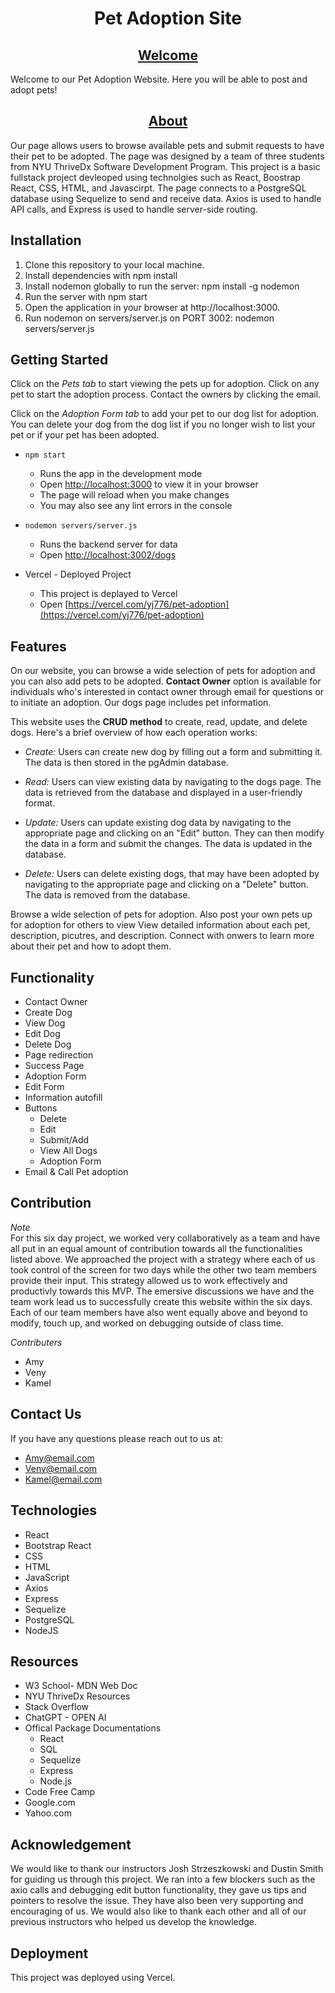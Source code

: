 
<b><h1 align="center">Pet Adoption Site</h1></b>

<u><b><h2 align="center">Welcome</h2></b></u>


Welcome to our Pet Adoption Website. Here you will be able to post and adopt pets! 


<u><b><h2 align="center">About</h2></b></u>
Our page allows users to browse available pets and submit requests to have their pet to be adopted. The page was designed by a team of three students from NYU ThriveDx Software Development Program. This project is a basic fullstack project devleoped using technolgies such as React, Boostrap React, CSS, HTML, and Javascirpt. The page connects to a PostgreSQL database using Sequelize to send and receive data. Axios is used to handle API calls, and Express is used to handle server-side routing.


## Installation
1. Clone this repository to your local machine.
2. Install dependencies with npm install
3. Install nodemon globally to run the server: npm install -g nodemon
3. Run the server with npm start
4. Open the application in your browser at http://localhost:3000.
5. Run nodemon on servers/server.js on PORT 3002: nodemon servers/server.js

## Getting Started

Click on the _Pets tab_ to start viewing the pets up for adoption. Click on any pet to start the adoption process. Contact the owners by clicking the email.

Click on the _Adoption Form tab_ to add your pet to our dog list for adoption. You can delete your dog from the dog list if you no longer wish to list your pet or if your pet has been adopted.

* `npm start`
  * Runs the app in the development mode
  * Open [http://localhost:3000](http://localhost:3000) to view it in your browser
  * The page will reload when you make changes
  * You may also see any lint errors in the console
* `nodemon servers/server.js`
  * Runs the backend server for data
  * Open [http://localhost:3002/dogs](http://localhost:3002/dogs)

* Vercel - Deployed Project
  * This project is deplayed to Vercel
  * Open [https://vercel.com/yj776/pet-adoption](https://vercel.com/yj776/pet-adoption)


## Features 

On our website, you can browse a wide selection of pets for adoption and you can also add pets to be adopted. **Contact Owner** option is available for individuals who's interested in contact owner through email for questions or to initiate an adoption. Our dogs page includes pet information. 

This website uses the **CRUD method** to create, read, update, and delete dogs. Here's a brief overview of how each operation works:

- _Create:_ Users can create new dog by filling out a form and submitting it. The data is then stored in the  pgAdmin database.

- _Read:_ Users can view existing data by navigating to the dogs page. The data is retrieved from the database and displayed in a user-friendly format.

- _Update:_ Users can update existing dog data by navigating to the appropriate page and clicking on an "Edit" button. They can then modify the data in a form and submit the changes. The data is updated in the database.

- _Delete:_ Users can delete existing dogs, that may have been adopted by navigating to the appropriate page and clicking on a "Delete" button. The data is removed from the database.


Browse a wide selection of pets for adoption.
Also post your own pets up for adoption for others to view
View detailed information about each pet, description, picutres, and description.
Connect with onwers to learn more about their pet and how to adopt them.

## Functionality
- Contact Owner
- Create Dog
- View Dog
- Edit Dog
- Delete Dog
- Page redirection
- Success Page
- Adoption Form
- Edit Form
- Information autofill
- Buttons
  - Delete
  - Edit
  - Submit/Add
  - View All Dogs
  - Adoption Form
- Email & Call Pet adoption

## Contribution


_Note_  
For this six day project, we worked very collaboratively as a team and have all put in an equal amount of contribution towards all the functionalities listed above. We approached the project with a strategy where each of us took control of the screen for two days while the other two team members provide their input. This strategy allowed us to work effectively and productivly towards this MVP. The emersive discussions we have and the team work lead us to successfully create this website within the six days. Each of our team members have also went equally above and beyond to modify, touch up, and worked on debugging outside of class time.

_Contributers_
  * Amy 
  * Veny
  * Kamel 

## Contact Us

If you have any questions please reach out to us at:

* Amy@email.com
* Veny@email.com
* Kamel@email.com


## Technologies
* React
* Bootstrap React
* CSS
* HTML
* JavaScript
* Axios
* Express
* Sequelize
* PostgreSQL
* NodeJS

## Resources
- W3 School- MDN Web Doc
- NYU ThriveDx Resources
- Stack Overflow
- ChatGPT - OPEN AI
- Offical Package Documentations
  - React
  - SQL
  - Sequelize
  - Express
  - Node.js
- Code Free Camp
- Google.com
- Yahoo.com



## Acknowledgement
We would like to thank our instructors Josh Strzeszkowski and Dustin Smith for guiding us through this project. We ran into a few blockers such as the axio calls and debugging edit button functionality, they gave us tips and pointers to resolve the issue. They have also been very supporting and encouraging of us. We would also like to thank each other and all of our previous instructors who helped us develop the knowledge.


## Deployment

This project was deployed using Vercel.

